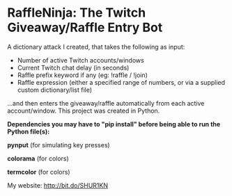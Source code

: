 # RaffleNinja: The Twitch Giveaway/Raffle Entry Bot

A dictionary attack I created, that takes the following as input:

- Number of active Twitch accounts/windows
- Current Twitch chat delay (in seconds)
- Raffle prefix keyword if any (eg: !raffle / !join)
- Raffle expression (either a specified range of numbers, or via a supplied custom dictionary/list file)

...and then enters the giveaway/raffle automatically from each active account/window. This project was created in Python.

**Dependencies you may have to "pip install" before being able to run the Python file(s):**

**pynput** (for simulating key presses)

**colorama** (for colors)

**termcolor** (for colors)

My website: http://bit.do/SHUR1KN
